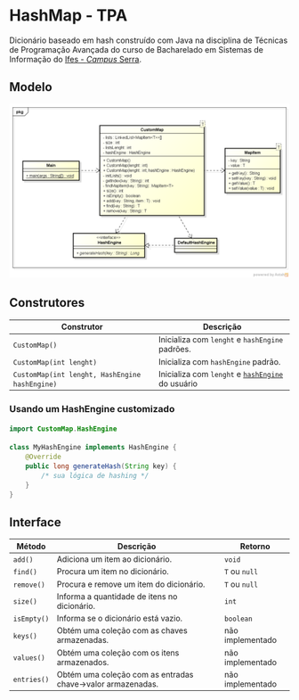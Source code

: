 # HashMap - TPA
Dicionário baseado em hash construído com Java na disciplina de Técnicas de Programação Avançada do curso de Bacharelado em Sistemas de Informação do [Ifes - *Campus* Serra](http://www.serra.ifes.edu.br/).

## Modelo
![model](/docs/diagrama_de_classes.png)

## Construtores
|Construtor|Descrição|
|-|-|
|`CustomMap()`|Inicializa com `lenght` e `hashEngine` padrões.|
|`CustomMap(int lenght)`|Inicializa com `hashEngine` padrão.|
|`CustomMap(int lenght, HashEngine hashEngine)`|Inicializa com `lenght` e [`hashEngine`](#usando-um-hashengine-customizado) do usuário|

### Usando um HashEngine customizado

``` Java
import CustomMap.HashEngine

class MyHashEngine implements HashEngine {
    @Override
    public long generateHash(String key) {
        /* sua lógica de hashing */
    }
}

```

## Interface

|Método|Descrição|Retorno|
|-|-|-|
|`add()`|Adiciona um item ao dicionário.|`void`|
|`find()`|Procura um item no dicionário.|`T` ou `null`|
|`remove()`|Procura e remove um item do dicionário.|`T` ou `null`|
|`size()`|Informa a quantidade de itens no dicionário.|`int`|
|`isEmpty()`|Informa se o dicionário está vazio.|`boolean`|
|`keys()`|Obtém uma coleção com as chaves armazenadas.|não implementado|
|`values()`|Obtém uma coleção com os itens armazenados.|não implementado|
|`entries()`|Obtém uma coleção com as entradas chave->valor armazenadas.|não implementado|
